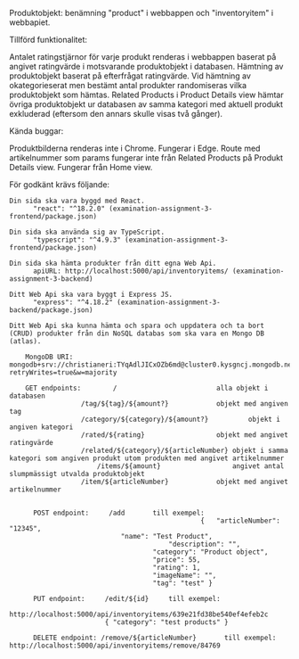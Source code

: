 Produktobjekt: benämning "product" i webbappen och "inventoryitem" i webbapiet.



Tillförd funktionalitet:

Antalet ratingstjärnor för varje produkt renderas i webbappen baserat på angivet ratingvärde i motsvarande produktobjekt i databasen.
Hämtning av produktobjekt baserat på efterfrågat ratingvärde. 
Vid hämtning av okategorieserat men bestämt antal produkter randomiseras vilka produktobjekt som hämtas.
Related Products i Product Details view hämtar övriga produktobjekt ur databasen av samma kategori med aktuell produkt exkluderad (eftersom den annars skulle visas två gånger).



Kända buggar:

Produktbilderna renderas inte i Chrome. Fungerar i Edge.
Route med artikelnummer som params fungerar inte från Related Products på Produkt Details view. Fungerar från Home view. 



För godkänt krävs följande:

	Din sida ska vara byggd med React.
		  "react": "^18.2.0" (examination-assignment-3-frontend/package.json)

	Din sida ska använda sig av TypeScript.
		  "typescript": "^4.9.3" (examination-assignment-3-frontend/package.json)		

	Din sida ska hämta produkter från ditt egna Web Api.
		  apiURL: http://localhost:5000/api/inventoryitems/ (examination-assignment-3-backend)

	Ditt Web Api ska vara byggt i Express JS.
		  "express": "^4.18.2" (examination-assignment-3-backend/package.json)

	Ditt Web Api ska kunna hämta och spara och uppdatera och ta bort (CRUD) produkter från din NoSQL databas som ska vara en Mongo DB (atlas).

		MongoDB URI: mongodb+srv://christianeri:TYqAdlJICxOZb6md@cluster0.kysgncj.mongodb.net/win22?retryWrites=true&w=majority

	  	GET endpoints:	      /					    	alla objekt i databasen
				      /tag/${tag}/${amount?}			objekt med angiven tag 
			 	      /category/${category}/${amount?}	    	objekt i angiven kategori
				      /rated/${rating}			        objekt med angivet ratingvärde 
				      /related/${category}/${articleNumber}	objekt i samma kategori som angiven produkt utom produkten med angivet artikelnummer 
			      	      /items/${amount}			        angivet antal slumpmässigt utvalda produktobjekt
				      /item/${articleNumber}			objekt med angivet artikelnummer


		  POST endpoint:	 /add	    till exempel: 
                                                    {	"articleNumber": "12345",
		  	        			"name": "Test Product",
                       				        "description": "",
	        			                "category": "Product object",
        				                "price": 55,
	        			                "rating": 1,
	        			                "imageName": "",
        				                "tag": "test" }
				       	
		  PUT endpoint:	 	/edit/${id}     till exempel: 
                                                    	http://localhost:5000/api/inventoryitems/639e21fd38be540ef4efeb2c
							{ "category": "test products" }

		  DELETE endpoint: /remove/${articleNumber}       till exempel: http://localhost:5000/api/inventoryitems/remove/84769
      
